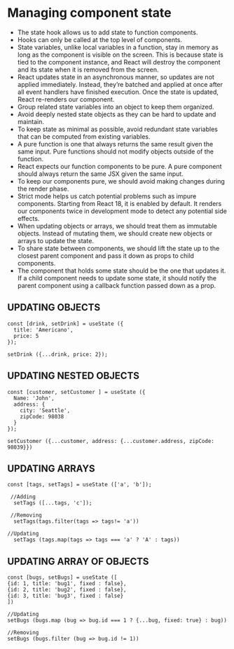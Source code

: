 # Managing component state


- The state hook allows us to add state to function components.
- Hooks can only be called at the top level of components.
- State variables, unlike local variables in a function, stay in memory as long as the component is visible on the screen. This is because state is tied to the component instance, and React will destroy the component and its state when it is removed from the screen.
- React updates state in an asynchronous manner, so updates are not applied immediately. Instead, they’re batched and applied at once after all event handlers have finished execution. Once the state is updated, React re-renders our component.
- Group related state variables into an object to keep them organized.
- Avoid deeply nested state objects as they can be hard to update and maintain.
- To keep state as minimal as possible, avoid redundant state variables that can be computed from existing variables.
- A pure function is one that always returns the same result given the same input. Pure functions should not modify objects outside of the function.
- React expects our function components to be pure. A pure component should always return the same JSX given the same input.
- To keep our components pure, we should avoid making changes during the render phase.
- Strict mode helps us catch potential problems such as impure components. Starting from React 18, it is enabled by default. It renders our components twice in development mode to detect any potential side effects.
- When updating objects or arrays, we should treat them as immutable objects. Instead of mutating them, we should create new objects or arrays to update the state.
- To share state between components, we should lift the state up to the closest parent component and pass it down as props to child components.
- The component that holds some state should be the one that updates it. If a child component needs to update some state, it should notify the parent component using a callback function passed down as a prop.


## UPDATING OBJECTS

  ```
const [drink, setDrink] = useState ({
    title: 'Americano',
    price: 5
  });

  setDrink ({...drink, price: 2});
```


## UPDATING NESTED OBJECTS

  ```
  const [customer, setCustomer ] = useState ({
    Name: 'John',
    address: {
      city: 'Seattle',
      zipCode: 98038
    }
  });

  setCustomer ({...customer, address: {...customer.address, zipCode: 98039}})
 ```


## UPDATING ARRAYS

  ```
  const [tags, setTags] = useState (['a', 'b']);

   //Adding
    setTags ([...tags, 'c']);

   //Removing
    setTags(tags.filter(tags => tags!= 'a'))

  //Updating
    setTags (tags.map(tags => tags === 'a' ? 'A' : tags))
 ```


## UPDATING ARRAY OF OBJECTS

  ```
 const [bugs, setBugs] = useState ([
  {id: 1, title: 'bug1', fixed : false},
  {id: 2, title: 'bug2', fixed : false},
  {id: 3, title: 'bug3', fixed : false}
 ])

 //Updating
  setBugs (bugs.map (bug => bug.id === 1 ? {...bug, fixed: true} : bug))

//Removing
 setBugs (bugs.filter (bug => bug.id != 1))
 ```



  


